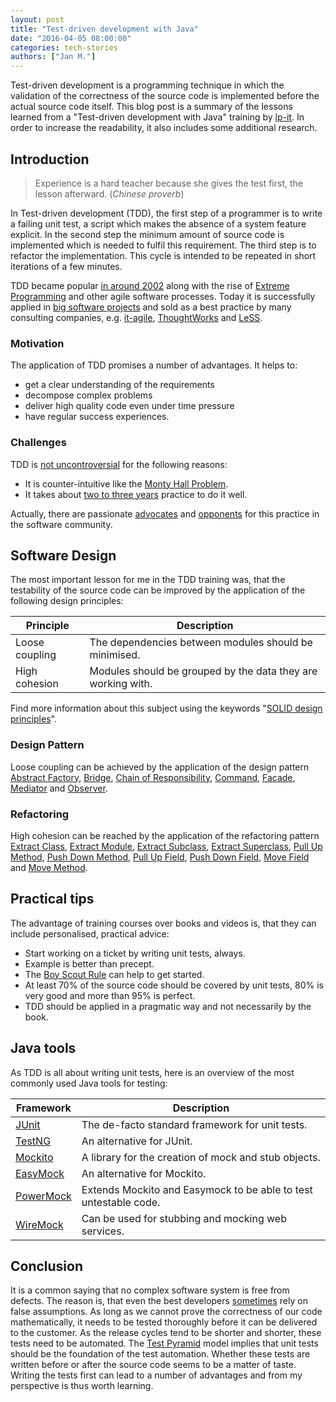```yaml
---
layout: post
title: "Test-driven development with Java"
date: "2016-04-05 08:00:00"
categories: tech-stories
authors: ["Jan M."]
---
```


Test-driven development is a programming technique in which the validation of the correctness of the source code is implemented before the actual source code itself.
This blog post is a summary of the lessons learned from a "Test-driven development with Java" training by [lp-it](http://www.lp-it.de/schulungen/java-test-driven-development-schulung.php3).
In order to increase the readability, it also includes some additional research.

## Introduction

> Experience is a hard teacher because she gives the test first, the lesson afterward. (*Chinese proverb*)

In Test-driven development (TDD), the first step of a programmer is to write a failing unit test, a script which makes the absence of a system feature explicit.
In the second step the minimum amount of source code is implemented which is needed to fulfil this requirement.
The third step is to refactor the implementation.
This cycle is intended to be repeated in short iterations of a few minutes.

TDD became popular [in around 2002](http://c2.com/cgi/wiki?TenYearsOfTestDrivenDevelopment) along with the rise of [Extreme Programming](http://www.extremeprogramming.org/map/project.html) and other agile software processes.
Today it is successfully applied in [big software projects](http://programmers.stackexchange.com/questions/74580/looking-for-case-studies-of-how-tdd-improved-quality-and-or-speed-of-development) and sold as a best practice by many consulting companies, e.g. [it-agile](https://www.it-agile.de/schulungen/agile-entwicklungspraktiken/tdd-camp/), [ThoughtWorks](https://www.thoughtworks.com/de/insights/blog/building-vibrant-software-testing-community-africa) and [LeSS](https://less.works/less/technical-excellence/test-driven-development.html).

### Motivation

The application of TDD promises a number of advantages.
It helps to:

* get a clear understanding of the requirements
* decompose complex problems
* deliver high quality code even under time pressure
* have regular success experiences.

### Challenges

TDD is [not uncontroversial](http://martinfowler.com/articles/is-tdd-dead/) for the following reasons:

* It is counter-intuitive like the [Monty Hall Problem](https://github.com/jmewes/MontyHallProblem).
* It takes about [two to three years](http://developeronfire.com/episode-114-robert-martin-master-craftsman) practice to do it well.

Actually, there are passionate [advocates](http://blog.cleancoder.com/uncle-bob/2016/03/19/GivingUpOnTDD.html) and [opponents](http://beust.com/weblog/2014/05/11/the-pitfalls-of-test-driven-development/) for this practice in the software community.

## Software Design

The most important lesson for me in the TDD training was, that the testability of the source code can be improved by the application of the following design principles:

| Principle     | Description  |
|---------------|---------------|
| Loose coupling     | The dependencies between modules should be minimised. |
| High cohesion     | Modules should be grouped by the data they are working with. |

Find more information about this subject using the keywords "[SOLID design principles](https://www.google.com/search?q%3Dsolid%2Bdesign%2Bprinciples)".

### Design Pattern

Loose coupling can be achieved by the application of the design pattern [Abstract Factory](http://www.tutorialspoint.com/design_pattern/abstract_factory_pattern.htm), [Bridge](http://www.tutorialspoint.com/design_pattern/bridge_pattern.htm), [Chain of Responsibility](http://www.tutorialspoint.com/design_pattern/chain_of_responsibility_pattern.htm), [Command](http://www.tutorialspoint.com/design_pattern/command_pattern.htm), [Facade](http://www.tutorialspoint.com/design_pattern/facade_pattern.htm), [Mediator](http://www.tutorialspoint.com/design_pattern/mediator_pattern.htm) and [Observer](http://www.tutorialspoint.com/design_pattern/observer_pattern.htm).

### Refactoring

High cohesion can be reached by the application of the refactoring pattern [Extract Class](http://refactoring.com/catalog/extractClass.html), [Extract Module](http://refactoring.com/catalog/extractModule.html), [Extract Subclass](http://refactoring.com/catalog/extractSubclass.html), [Extract Superclass](http://refactoring.com/catalog/extractSuperclass.html), [Pull Up Method](http://refactoring.com/catalog/pullUpMethod.html), [Push Down Method](http://refactoring.com/catalog/pushDownMethod.html), [Pull Up Field](http://refactoring.com/catalog/pullUpField.html), [Push Down Field](http://refactoring.com/catalog/pushDownField.html), [Move Field](http://refactoring.com/catalog/moveField.html) and [Move Method](http://refactoring.com/catalog/moveMethod.html).

## Practical tips

The advantage of training courses over books and videos is, that they can include personalised, practical advice:

* Start working on a ticket by writing unit tests, always.
* Example is better than precept.
* The [Boy Scout Rule](http://programmer.97things.oreilly.com/wiki/index.php/The_Boy_Scout_Rule) can help to get started.
* At least 70% of the source code should be covered by unit tests, 80% is very good and more than 95% is perfect.
* TDD should be applied in a pragmatic way and not necessarily by the book.

## Java tools

As TDD is all about writing unit tests, here is an overview of the most commonly used Java tools for testing:

| Framework     | Description  |
|---------------|---------------|
| [JUnit](http://junit.org)      | The de-facto standard framework for unit tests. |
| [TestNG](http://testng.org)      | An alternative for JUnit. |
| [Mockito](http://mockito.org/)   | A library for the creation of mock and stub objects. |
| [EasyMock](http://easymock.org/)   | An alternative for Mockito. |
| [PowerMock](https://github.com/jayway/powermock)   | Extends Mockito and Easymock to be able to test untestable code. |
| [WireMock](http://wiremock.org/)   |Can be used for stubbing and mocking web services. |

## Conclusion

It is a common saying that no complex software system is free from defects.
The reason is, that even the best developers [sometimes](http://programmers.stackexchange.com/questions/185660/is-the-average-number-of-bugs-per-loc-the-same-for-different-programming-languag) rely on false assumptions.
As long as we cannot prove the correctness of our code mathematically, it needs to be tested thoroughly before it can be delivered to the customer.
As the release cycles tend to be shorter and shorter, these tests need to be automated.
The [Test Pyramid](http://martinfowler.com/bliki/TestPyramid.html) model implies that unit tests should be the foundation of the test automation.
Whether these tests are written before or after the source code seems to be a matter of taste.
Writing the tests first can lead to a number of advantages and from my perspective is thus worth learning.

